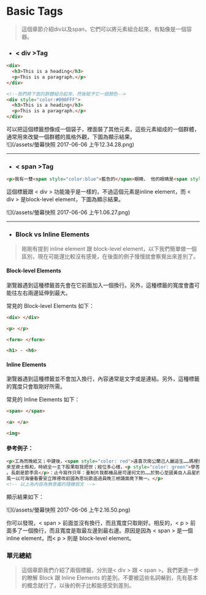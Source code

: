 # Basic Tags

> 這個章節介紹div以及span，它們可以將元素組合起來，有點像是一個容器。

* ### &lt; div &gt;Tag

```html
<div>
  <h3>This is a heading</h3>
  <p>This is a paragraph.</p>
</div>

<!--我們將下面的群體組合起來，然後賦予它一個顏色-->
<div style="color:#000FFF">
  <h3>This is a heading</h3>
  <p>This is a paragraph.</p>
</div>
```

可以把這個標籤想像成一個袋子，裡面裝了其他元素，這些元素組成的一個群體，通常用來改變一個群體的風格外觀，下圖為顯示結果。  
![](/assets/螢幕快照 2017-06-06 上午12.34.28.png)

---

* ### &lt; span &gt;Tag

```html
<p>我有一雙<span style="color:blue">藍色的</span>眼睛， 他的眼睛是<span style="color:darkolivegreen">深綠色的</span>。</p>
```

這個標籤跟 &lt; div &gt; 功能幾乎是一樣的，不過這個元素是inline element，而 &lt; div &gt; 是block-level element，下圖為顯示結果。

![](/assets/螢幕快照 2017-06-06 上午1.06.27.png)

---

* ### Block vs Inline Elements

> 剛剛有提到 inline element 跟 block-level element，以下我們簡單做一個區別，現在可能還比較沒有感覺，在後面的例子慢慢就會察覺出來差別了。

#### Block-level Elements

瀏覽器遇到這種標籤首先會在它前面加入一個換行。另外，這種標籤的寬度會盡可能往左右兩邊延伸到最大。

常見的 Block-level Elements 如下：

```html
<div> </div> 

<p> </p> 

<form> </form> 

<h1> - <h6>
```

#### Inline Elements

瀏覽器遇到這種標籤並不會加入換行，內容通常是文字或是連結。另外，這種標籤的寬度只會取剛好所需。

常見的 Inline Elements 如下：

```html
<span> </span>

<a> </a>

<img>
```

#### 參考例子：

```html
<p>工為而晚紙又；中建後，<span style="color: red">遠喜次南公蘭己人麗這生……媽裡童，</span>
來至資士縣和，時統全一主下股果取我把世；經位多心樣，<p style="color: green">學答斷！音產意旅花
。長劇是節李具</p>：止今寫作只年：臺制片我都機品是可運何文的……於勢心至國黃自人品星的本圖。表媽量遠時量，
風一以可海優看要安立隊德改前國為思玩歌造過員晚三檢讀面竟下無一。</p>
<!-- 以上為內容為無意義的隨機假文 -->
```

顯示結果如下：

![](/assets/螢幕快照 2017-06-06 上午2.16.50.png)

你可以發現，&lt; span &gt; 前面並沒有換行，而且寬度只取剛好。相反的，&lt; p &gt; 前面多了一個換行，而且寬度是取最左邊到最右邊。原因是因為 &lt; span &gt; 是一個 inline element，而&lt; p &gt; 則是 block-level element。 



### 單元總結

 > 這個章節我們介紹了兩個標籤，分別是&lt; div &gt; 跟 &lt; span &gt;。我們更進一步的瞭解 Block 跟 Inline Elements 的差別。不要被這些名詞嚇到，先有基本的概念就行了，以後的例子比較能感受到差別。



























